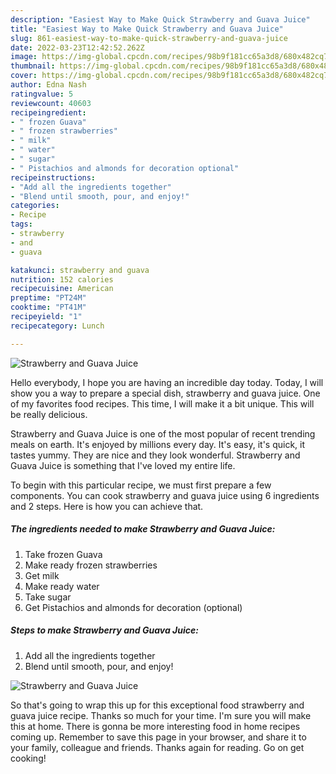 ```yaml
---
description: "Easiest Way to Make Quick Strawberry and Guava Juice"
title: "Easiest Way to Make Quick Strawberry and Guava Juice"
slug: 861-easiest-way-to-make-quick-strawberry-and-guava-juice
date: 2022-03-23T12:42:52.262Z
image: https://img-global.cpcdn.com/recipes/98b9f181cc65a3d8/680x482cq70/strawberry-and-guava-juice-recipe-main-photo.jpg
thumbnail: https://img-global.cpcdn.com/recipes/98b9f181cc65a3d8/680x482cq70/strawberry-and-guava-juice-recipe-main-photo.jpg
cover: https://img-global.cpcdn.com/recipes/98b9f181cc65a3d8/680x482cq70/strawberry-and-guava-juice-recipe-main-photo.jpg
author: Edna Nash
ratingvalue: 5
reviewcount: 40603
recipeingredient:
- " frozen Guava"
- " frozen strawberries"
- " milk"
- " water"
- " sugar"
- " Pistachios and almonds for decoration optional"
recipeinstructions:
- "Add all the ingredients together"
- "Blend until smooth, pour, and enjoy!"
categories:
- Recipe
tags:
- strawberry
- and
- guava

katakunci: strawberry and guava 
nutrition: 152 calories
recipecuisine: American
preptime: "PT24M"
cooktime: "PT41M"
recipeyield: "1"
recipecategory: Lunch

---
```



![Strawberry and Guava Juice](https://img-global.cpcdn.com/recipes/98b9f181cc65a3d8/680x482cq70/strawberry-and-guava-juice-recipe-main-photo.jpg)

Hello everybody, I hope you are having an incredible day today. Today, I will show you a way to prepare a special dish, strawberry and guava juice. One of my favorites food recipes. This time, I will make it a bit unique. This will be really delicious.

Strawberry and Guava Juice is one of the most popular of recent trending meals on earth. It's enjoyed by millions every day. It's easy, it's quick, it tastes yummy. They are nice and they look wonderful. Strawberry and Guava Juice is something that I've loved my entire life.




To begin with this particular recipe, we must first prepare a few components. You can cook strawberry and guava juice using 6 ingredients and 2 steps. Here is how you can achieve that.

<!--inarticleads1-->

##### The ingredients needed to make Strawberry and Guava Juice:

1. Take  frozen Guava
1. Make ready  frozen strawberries
1. Get  milk
1. Make ready  water
1. Take  sugar
1. Get  Pistachios and almonds for decoration (optional)




<!--inarticleads2-->

##### Steps to make Strawberry and Guava Juice:

1. Add all the ingredients together
1. Blend until smooth, pour, and enjoy!
<img src="//assets-global.cpcdn.com/assets/icons/button_play-2c75c40dde080a61004c1f40b05d8f140eaff45d7e9e6481dc71c63d2e7c4909.png" alt="Strawberry and Guava Juice">



So that's going to wrap this up for this exceptional food strawberry and guava juice recipe. Thanks so much for your time. I'm sure you will make this at home. There is gonna be more interesting food in home recipes coming up. Remember to save this page in your browser, and share it to your family, colleague and friends. Thanks again for reading. Go on get cooking!
